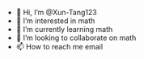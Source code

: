 - 👋 Hi, I’m @Xun-Tang123
- 👀 I’m interested in math
- 🌱 I’m currently learning math
- 💞️ I’m looking to collaborate on math
- 📫 How to reach me email

<!---
Xun-Tang123/Xun-Tang123 is a ✨ special ✨ repository because its `README.md` (this file) appears on your GitHub profile.
You can click the Preview link to take a look at your changes.
--->

